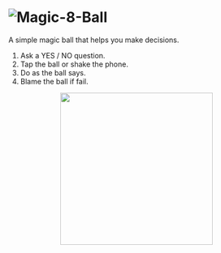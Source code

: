 # ![Magic-8-Ball](https://user-images.githubusercontent.com/82326952/136324233-2471cefc-2da2-4831-bb61-86722a78c196.png)

A simple magic ball that helps you make decisions. 
1. Ask a  YES / NO question.
2. Tap the ball or shake the phone. 
3. Do as the ball says.
4. Blame the ball if fail.

<p align="center">
  <img width="300" src="https://github.com/yulia-vlkv/Magic-8-Ball/assets/82326952/76f329e9-5753-4a52-aaee-52be271f0c6f">
</p>
